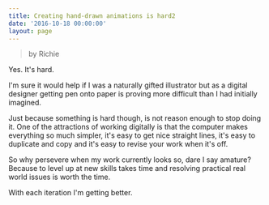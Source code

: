 ```yaml
---
title: Creating hand-drawn animations is hard2
date: '2016-10-18 00:00:00'
layout: page
---
```

> by Richie

Yes. It's hard.

I'm sure it would help if I was a naturally gifted illustrator but as a digital designer getting pen onto paper is proving more difficult than I had initially imagined.

Just because something is hard though, is not reason enough to stop doing it. 
One of the attractions of working digitally is that the computer makes everything so much simpler, it's easy to get nice straight lines, it's easy to duplicate and copy and it's easy to revise your work when it's off.

So why persevere when my work currently looks so, dare I say amature? 
Because to level up at new skills takes time and resolving practical real world issues is worth the time. 

With each iteration I'm getting better.